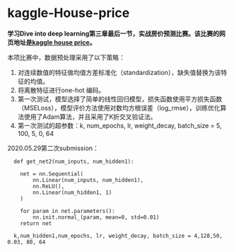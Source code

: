 # kaggle-House-price

**学习Dive into deep learning第三章最后一节，实战房价预测比赛。该比赛的网页地址是[kaggle house price]( https://www.kaggle.com/c/house-prices-advanced-regression-techniques )。**

本项比赛中，数据预处理采用了以下策略：
1. 对连续数值的特征做均值方差标准化（standardization），缺失值替换为该特征的均值。
2. 将离散特征进行one-hot 编码。
3. 第一次测试，模型选择了简单的线性回归模型，损失函数使用平方损失函数（MSELoss），模型评价方法使用对数均方根误差（log_rmse），训练优化算法使用了Adam算法，并且采用了K折交叉验证法。
4. 第一次测试的超参数：k, num_epochs, lr, weight_decay, batch_size = 5, 100, 5, 0, 64

2020.05.29第二次submission：
```
  def get_net2(num_inputs, num_hidden1):

    net = nn.Sequential(
        nn.Linear(num_inputs, num_hidden1),
        nn.ReLU(),
        nn.Linear(num_hidden1, 1)
    )

    for param in net.parameters():
        nn.init.normal_(param, mean=0, std=0.01)
    return net
    
  k,num_hidden1,num_epochs, lr, weight_decay, batch_size = 4,128,50, 0.03, 80, 64
```

